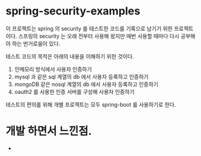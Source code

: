 # spring-security-examples

 이 프로젝트는 spring 의 security 를 테스트한 코드를 기록으로 남기기 위한 프로젝트이다.
 스프링의 security 는 오래 전부터 사용해 왔지만 매번 사용할 때마다 다시 공부해야 하는 번거로움이 있다.

 테스트 코드의 목적은 아래의 내용을 이해하기 위한 것이다.

 1. 인메모리 방식에서 사용자 인증하기
 2. mysql 과 같은 sql 계열의 db 에서 사용자 등록하고 인증하기
 3. mongoDB 같은 nosql 계열의 db 에서 사용자 등록하고 인증하기
 4. oauth2 를 사용한 인증 서버를 구성해 사용자 인증하기


 테스트의 편의를 위해 개별 프로젝트는 모두 spring-boot 를 사용하기로 한다.




 # 개발 하면서 느낀점.

 * 